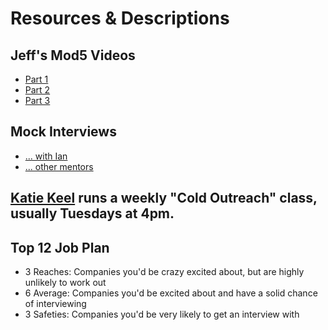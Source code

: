 # Resources & Descriptions

## Jeff's Mod5 Videos

* [Part 1](https://www.youtube.com/watch?v=AqbfYxBEQyY&t=353s)
* [Part 2](https://www.youtube.com/watch?v=xyQfYhfjPUQ&t=326s)
* [Part 3](https://www.youtube.com/watch?v=4J7gZgjKE8w&t=318s)

## Mock Interviews

* [... with Ian](https://turing-mock-interview-with-ian.youcanbook.me)
* [... other mentors](https://github.com/turingschool/career-development-curriculum/blob/master/module_three/technical_interview_prep_resources.md#schedule-a-mock-interview)

## [Katie Keel](https://turingschool.slack.com/messages/@U4FPN9LN8) runs a weekly "Cold Outreach" class, usually Tuesdays at 4pm.

## Top 12 Job Plan

* 3 Reaches: Companies you'd be crazy excited about, but are highly unlikely to work out
* 6 Average: Companies you'd be excited about and have a solid chance of interviewing
* 3 Safeties: Companies you'd be very likely to get an interview with

